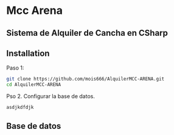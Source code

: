 # Mcc Arena
## Sistema de Alquiler de Cancha en CSharp
## Installation

Paso 1:

```sh
git clone https://github.com/mois666/AlquilerMCC-ARENA.git
cd AlquilerMCC-ARENA
```

Pso 2. Configurar la base de datos.

```sh
asdjkdfdjk
```

## Base de datos

